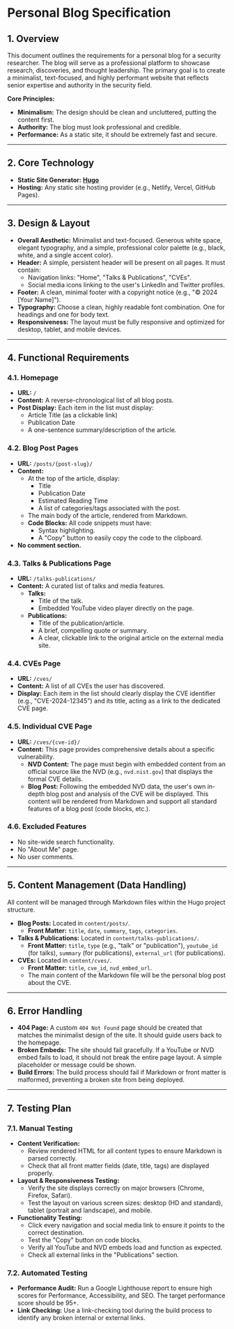 # Personal Blog Specification

## 1. Overview

This document outlines the requirements for a personal blog for a security researcher. The blog will serve as a professional platform to showcase research, discoveries, and thought leadership. The primary goal is to create a minimalist, text-focused, and highly performant website that reflects senior expertise and authority in the security field.

**Core Principles:**
- **Minimalism:** The design should be clean and uncluttered, putting the content first.
- **Authority:** The blog must look professional and credible.
- **Performance:** As a static site, it should be extremely fast and secure.

---

## 2. Core Technology

- **Static Site Generator:** [**Hugo**](https://gohugo.io/)
- **Hosting:** Any static site hosting provider (e.g., Netlify, Vercel, GitHub Pages).

---

## 3. Design & Layout

- **Overall Aesthetic:** Minimalist and text-focused. Generous white space, elegant typography, and a simple, professional color palette (e.g., black, white, and a single accent color).
- **Header:** A simple, persistent header will be present on all pages. It must contain:
    - Navigation links: "Home", "Talks & Publications", "CVEs".
    - Social media icons linking to the user's LinkedIn and Twitter profiles.
- **Footer:** A clean, minimal footer with a copyright notice (e.g., "© 2024 [Your Name]").
- **Typography:** Choose a clean, highly readable font combination. One for headings and one for body text.
- **Responsiveness:** The layout must be fully responsive and optimized for desktop, tablet, and mobile devices.

---

## 4. Functional Requirements

### 4.1. Homepage
- **URL:** `/`
- **Content:** A reverse-chronological list of all blog posts.
- **Post Display:** Each item in the list must display:
    - Article Title (as a clickable link)
    - Publication Date
    - A one-sentence summary/description of the article.

### 4.2. Blog Post Pages
- **URL:** `/posts/{post-slug}/`
- **Content:**
    - At the top of the article, display:
        - Title
        - Publication Date
        - Estimated Reading Time
        - A list of categories/tags associated with the post.
    - The main body of the article, rendered from Markdown.
    - **Code Blocks:** All code snippets must have:
        - Syntax highlighting.
        - A "Copy" button to easily copy the code to the clipboard.
- **No comment section.**

### 4.3. Talks & Publications Page
- **URL:** `/talks-publications/`
- **Content:** A curated list of talks and media features.
    - **Talks:**
        - Title of the talk.
        - Embedded YouTube video player directly on the page.
    - **Publications:**
        - Title of the publication/article.
        - A brief, compelling quote or summary.
        - A clear, clickable link to the original article on the external media site.

### 4.4. CVEs Page
- **URL:** `/cves/`
- **Content:** A list of all CVEs the user has discovered.
- **Display:** Each item in the list should clearly display the CVE identifier (e.g., "CVE-2024-12345") and its title, acting as a link to the dedicated CVE page.

### 4.5. Individual CVE Page
- **URL:** `/cves/{cve-id}/`
- **Content:** This page provides comprehensive details about a specific vulnerability.
    - **NVD Content:** The page must begin with embedded content from an official source like the NVD (e.g., `nvd.nist.gov`) that displays the formal CVE details.
    - **Blog Post:** Following the embedded NVD data, the user's own in-depth blog post and analysis of the CVE will be displayed. This content will be rendered from Markdown and support all standard features of a blog post (code blocks, etc.).

### 4.6. Excluded Features
- No site-wide search functionality.
- No "About Me" page.
- No user comments.

---

## 5. Content Management (Data Handling)

All content will be managed through Markdown files within the Hugo project structure.

- **Blog Posts:** Located in `content/posts/`.
  - **Front Matter:** `title`, `date`, `summary`, `tags`, `categories`.
- **Talks & Publications:** Located in `content/talks-publications/`.
  - **Front Matter:** `title`, `type` (e.g., "talk" or "publication"), `youtube_id` (for talks), `summary` (for publications), `external_url` (for publications).
- **CVEs:** Located in `content/cves/`.
  - **Front Matter:** `title`, `cve_id`, `nvd_embed_url`.
  - The main content of the Markdown file will be the personal blog post about the CVE.

---

## 6. Error Handling

- **404 Page:** A custom `404 Not Found` page should be created that matches the minimalist design of the site. It should guide users back to the homepage.
- **Broken Embeds:** The site should fail gracefully. If a YouTube or NVD embed fails to load, it should not break the entire page layout. A simple placeholder or message could be shown.
- **Build Errors:** The build process should fail if Markdown or front matter is malformed, preventing a broken site from being deployed.

---

## 7. Testing Plan

### 7.1. Manual Testing
- **Content Verification:**
    - Review rendered HTML for all content types to ensure Markdown is parsed correctly.
    - Check that all front matter fields (date, title, tags) are displayed properly.
- **Layout & Responsiveness Testing:**
    - Verify the site displays correctly on major browsers (Chrome, Firefox, Safari).
    - Test the layout on various screen sizes: desktop (HD and standard), tablet (portrait and landscape), and mobile.
- **Functionality Testing:**
    - Click every navigation and social media link to ensure it points to the correct destination.
    - Test the "Copy" button on code blocks.
    - Verify all YouTube and NVD embeds load and function as expected.
    - Check all external links in the "Publications" section.

### 7.2. Automated Testing
- **Performance Audit:** Run a Google Lighthouse report to ensure high scores for Performance, Accessibility, and SEO. The target performance score should be 95+.
- **Link Checking:** Use a link-checking tool during the build process to identify any broken internal or external links. 